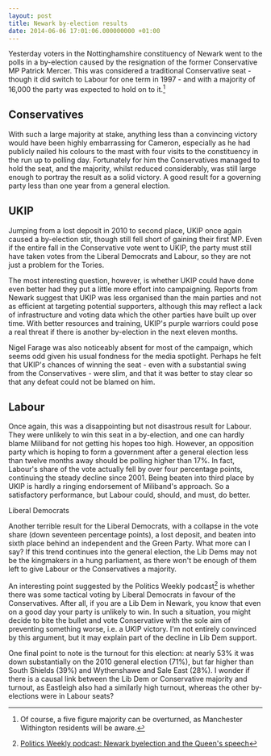 ```yaml
---
layout: post
title: Newark by-election results
date: 2014-06-06 17:01:06.000000000 +01:00
---
```


Yesterday voters in the Nottinghamshire constituency of Newark went to the polls in a by-election caused by the resignation of the former Conservative MP Patrick Mercer. This was considered a traditional Conservative seat - though it did switch to Labour for one term in 1997 - and with a majority of 16,000 the party was expected to hold on to it.[^manchester-withington]

## Conservatives

With such a large majority at stake, anything less than a convincing victory would have been highly embarrassing for Cameron, especially as he had publicly nailed his colours to the mast with four visits to the constituency in the run up to polling day. Fortunately for him the Conservatives managed to hold the seat, and the majority, whilst reduced considerably, was still large enough to portray the result as a solid victory. A good result for a governing party less than one year from a general election.

## UKIP

Jumping from a lost deposit in 2010 to second place, UKIP once again caused a by-election stir, though still fell short of gaining their first MP. Even if the entire fall in the Conservative vote went to UKIP, the party must still have taken votes from the Liberal Democrats and Labour, so they are not just a problem for the Tories.

The most interesting question, however, is whether UKIP could have done even better had they put a little more effort into campaigning. Reports from Newark suggest that UKIP was less organised than the main parties and not as efficient at targeting potential supporters, although this may reflect a lack of infrastructure and voting data which the other parties have built up over time. With better resources and training, UKIP's purple warriors could pose a real threat if there is another by-election in the next eleven months.

Nigel Farage was also noticeably absent for most of the campaign, which seems odd given his usual fondness for the media spotlight. Perhaps he felt that UKIP's chances of winning the seat - even with a substantial swing from the Conservatives - were slim, and that it was better to stay clear so that any defeat could not be blamed on him.

## Labour

Once again, this was a disappointing but not disastrous result for Labour. They were unlikely to win this seat in a by-election, and one can hardly blame Miliband for not getting his hopes too high. However, an opposition party which is hoping to form a government after a general election less than twelve months away should be polling higher than 17%. In fact, Labour's share of the vote actually fell by over four percentage points, continuing the steady decline since 2001. Being beaten into third place by UKIP is hardly a ringing endorsement of Miliband's approach. So a satisfactory performance, but Labour could, should, and must, do better.

Liberal Democrats

Another terrible result for the Liberal Democrats, with a collapse in the vote share (down seventeen percentage points), a lost deposit, and beaten into sixth place behind an independent and the Green Party. What more can I say? If this trend continues into the general election, the Lib Dems may not be the kingmakers in a hung parliament, as there won't be enough of them left to give Labour or the Conservatives a majority.

An interesting point suggested by the Politics Weekly podcast[^politics-weekly] is whether there was some tactical voting by Liberal Democrats in favour of the Conservatives. After all, if you are a Lib Dem in Newark, you know that even on a good day your party is unlikely to win. In such a situation, you might decide to bite the bullet and vote Conservative with the sole aim of preventing something worse, i.e. a UKIP victory. I'm not entirely convinced by this argument, but it may explain part of the decline in Lib Dem support.

One final point to note is the turnout for this election: at nearly 53% it was down substantially on the 2010 general election (71%), but far higher than South Shields (39%) and Wythenshawe and Sale East (28%). I wonder if there is a causal link between the Lib Dem or Conservative majority and turnout, as Eastleigh also had a similarly high turnout, whereas the other by-elections were in Labour seats?

[^manchester-withington]: Of course, a five figure majority can be overturned, as Manchester Withington residents will be aware.

[^politics-weekly]: [Politics Weekly podcast: Newark byelection and the Queen's speech](http://www.theguardian.com/politics/audio/2014/jun/05/politics-weekly-podcast-newark-byelection-audio)
